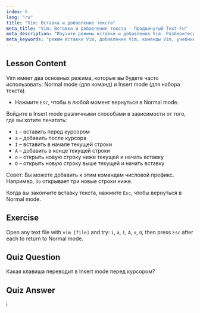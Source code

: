 ```yaml
---
index: 6
lang: "ru"
title: "Vim: Вставка и добавление текста"
meta_title: "Vim: Вставка и добавление текста - Продвинутый Text-Fu"
meta_description: "Изучите режимы вставки и добавления Vim. Разберитесь с командами 'i', 'a', 'I', 'A', 'o', 'O' для эффективного редактирования текста. Улучшите свои навыки работы с Vim прямо сейчас!"
meta_keywords: "режим вставки Vim, добавление Vim, команды Vim, учебник Vim, текстовый редактор Linux, Vim для начинающих, руководство Vim, Vim 'i' 'a'"
---
```


## Lesson Content

Vim имеет два основных режима, которые вы будете часто использовать: Normal mode (для команд) и Insert mode (для набора текста).

- Нажмите `Esc`, чтобы в любой момент вернуться в Normal mode.

Войдите в Insert mode различными способами в зависимости от того, где вы хотите печатать:

- `i` – вставить перед курсором
- `a` – добавить после курсора
- `I` – вставить в начале текущей строки
- `A` – добавить в конце текущей строки
- `o` – открыть новую строку ниже текущей и начать вставку
- `O` – открыть новую строку выше текущей и начать вставку

Совет: Вы можете добавить к этим командам числовой префикс. Например, `3o` открывает три новые строки ниже.

Когда вы закончите вставку текста, нажмите `Esc`, чтобы вернуться в Normal mode.

## Exercise

Open any text file with `vim [file]` and try: `i`, `a`, `I`, `A`, `o`, `O`, then press `Esc` after each to return to Normal mode.

## Quiz Question

Какая клавиша переводит в Insert mode перед курсором?

## Quiz Answer

i

